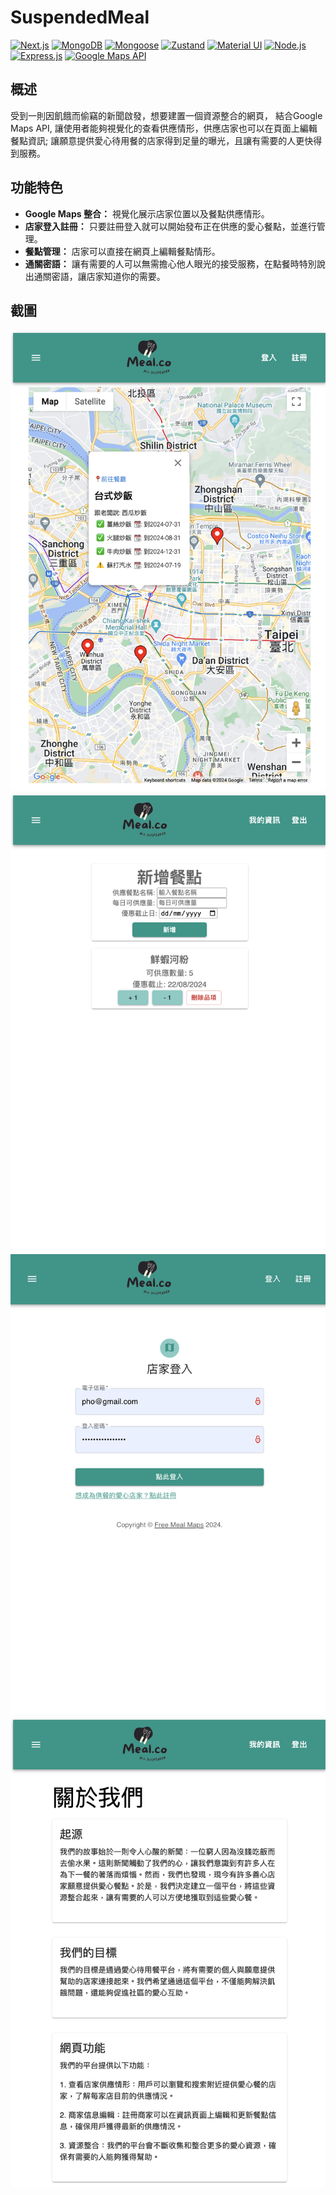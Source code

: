 # SuspendedMeal

[![Next.js](https://img.shields.io/badge/Next.js-0078D4?style=for-the-badge&logo=next.js&logoColor=white)](https://nextjs.org/)
[![MongoDB](https://img.shields.io/badge/MongoDB-4DB33D?style=for-the-badge&logo=mongodb&logoColor=white)](https://www.mongodb.com/)
[![Mongoose](https://img.shields.io/badge/Mongoose-880000?style=for-the-badge&logo=mongoose&logoColor=white)](https://mongoosejs.com/)
[![Zustand](https://img.shields.io/badge/Zustand-FFD700?style=for-the-badge&logo=zustand&logoColor=white)](https://zustand-demo.pmnd.rs/)
[![Material UI](https://img.shields.io/badge/Material_UI-007FFF?style=for-the-badge&logo=material-ui&logoColor=white)](https://mui.com/)
[![Node.js](https://img.shields.io/badge/Node.js-339933?style=for-the-badge&logo=node.js&logoColor=white)](https://nodejs.org/)
[![Express.js](https://img.shields.io/badge/Express.js-000000?style=for-the-badge&logo=express&logoColor=white)](https://expressjs.com/)
[![Google Maps API](https://img.shields.io/badge/Google_Maps_API-4285F4?style=for-the-badge&logo=google-maps&logoColor=white)](https://developers.google.com/maps/documentation/javascript/overview)

## 概述

受到一則因飢餓而偷竊的新聞啟發，想要建置一個資源整合的網頁，
結合Google Maps API, 讓使用者能夠視覺化的查看供應情形，供應店家也可以在頁面上編輯餐點資訊;
讓願意提供愛心待用餐的店家得到足量的曝光，且讓有需要的人更快得到服務。

## 功能特色

- **Google Maps 整合：** 視覺化展示店家位置以及餐點供應情形。
- **店家登入註冊：** 只要註冊登入就可以開始發布正在供應的愛心餐點，並進行管理。
- **餐點管理：** 店家可以直接在網頁上編輯餐點情形。
- **通關密語：** 讓有需要的人可以無需擔心他人眼光的接受服務，在點餐時特別說出通關密語，讓店家知道你的需要。

## 截圖

![Home](https://github.com/Bruce70345/SuspendedMeal/blob/main/WebAppPics/HomePage.png?raw=true)
![EditingMeals](https://github.com/Bruce70345/SuspendedMeal/blob/main/WebAppPics/EditingMeals.png?raw=true)
![Login](https://github.com/Bruce70345/SuspendedMeal/blob/main/WebAppPics/LoginPage.png?raw=true)
![About](https://github.com/Bruce70345/SuspendedMeal/blob/main/WebAppPics/AboutUsPage.png?raw=true)